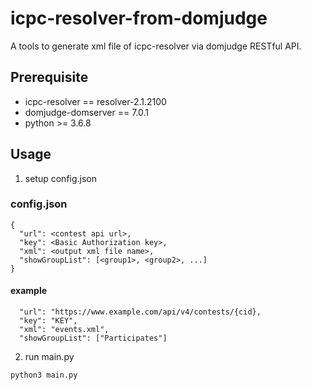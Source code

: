 # icpc-resolver-from-domjudge

A tools to generate xml file of icpc-resolver via domjudge RESTful API.

## Prerequisite

* icpc-resolver == resolver-2.1.2100
* domjudge-domserver == 7.0.1
* python >= 3.6.8

## Usage
1. setup config.json
### config.json
```jsonld
{
  "url": <contest api url>,
  "key": <Basic Authorization key>,
  "xml": <output xml file name>,
  "showGroupList": [<group1>, <group2>, ...]
}
```
#### example
```jsonld
  "url": "https://www.example.com/api/v4/contests/{cid},
  "key": "KEY",
  "xml": "events.xml",
  "showGroupList": ["Participates"]
```
2. run main.py
```
python3 main.py
```

